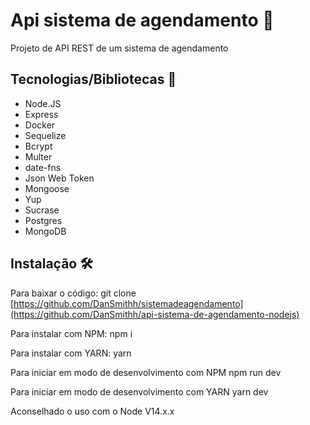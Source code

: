 # Api sistema de agendamento :floppy_disk:

Projeto de API REST de um sistema de agendamento

## Tecnologias/Bibliotecas :rocket:

  * Node.JS
  * Express
  * Docker
  * Sequelize
  * Bcrypt
  * Multer
  * date-fns
  * Json Web Token
  * Mongoose
  * Yup
  * Sucrase
  * Postgres
  * MongoDB
  

## Instalação :hammer_and_wrench:

Para baixar o código: git clone [https://github.com/DanSmithh/sistemadeagendamento](https://github.com/DanSmithh/api-sistema-de-agendamento-nodejs)

Para instalar com NPM: npm i

Para instalar com YARN: yarn

Para iniciar em modo de desenvolvimento com NPM npm run dev

Para iniciar em modo de desenvolvimento com YARN yarn dev

Aconselhado o uso com o Node V14.x.x
